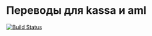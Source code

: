 # Переводы для kassa и aml

[![Build Status](https://travis-ci.org/alfagen/locales.svg?branch=master)](https://travis-ci.org/alfagen/locales)
